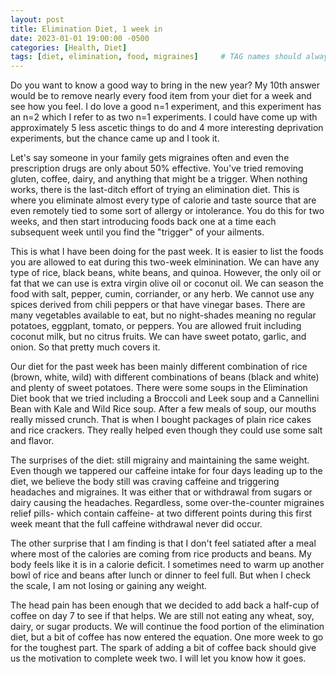 ```yaml
---
layout: post
title: Elimination Diet, 1 week in
date: 2023-01-01 19:00:00 -0500
categories: [Health, Diet]
tags: [diet, elimination, food, migraines]     # TAG names should always be lowercase
---
```



Do you want to know a good way to bring in the new year? My 10th answer would be to remove nearly every food item from your diet for a week and see how you feel. I do love a good n=1 experiment, and this experiment has an n=2 which I refer to as two n=1 experiments. I could have come up with approximately 5 less ascetic things to do and 4 more interesting deprivation experiments, but the chance came up and I took it.

Let's say someone in your family gets migraines often and even the prescription drugs are only about 50% effective. You've tried removing gluten, coffee, dairy, and anything that might be a trigger. When nothing works, there is the last-ditch effort of trying an elimination diet. This is where you eliminate almost every type of calorie and taste source that are even remotely tied to some sort of allergy or intolerance. You do this for two weeks, and then start introducing foods back one at a time each subsequent week until you find the "trigger" of your ailments. 

This is what I have been doing for the past week. It is easier to list the foods you are allowed to eat during this two-week elminination. We can have any type of rice, black beans, white beans, and quinoa. However, the only oil or fat that we can use is extra virgin olive oil or coconut oil. We can season the food with salt, pepper, cumin, corriander, or any herb. We cannot use any spices derived from chili peppers or that have vinegar bases. There are many vegetables available to eat, but no night-shades meaning no regular potatoes, eggplant, tomato, or peppers. You are allowed fruit including coconut milk, but no citrus fruits. We can have sweet potato, garlic, and onion. So that pretty much covers it.

Our diet for the past week has been mainly different combination of rice (brown, white, wild) with different combinations of beans (black and white) and plenty of sweet potatoes. There were some soups in the Elimination Diet book that we tried including a Broccoli and Leek soup and a Cannellini Bean with Kale and Wild Rice soup. After a few meals of soup, our mouths really missed crunch. That is when I bought packages of plain rice cakes and rice crackers. They really helped even though they could use some salt and flavor.

The surprises of the diet: still migrainy and maintaining the same weight. Even though we tappered our caffeine intake for four days leading up to the diet, we believe the body still was craving caffeine and triggering headaches and migraines. It was either that or withdrawal from sugars or dairy causing the headaches. Regardless, some over-the-counter migraines relief pills- which contain caffeine- at two different points during this first week meant that the full caffeine withdrawal never did occur.

The other surprise that I am finding is that I don't feel satiated after a meal where most of the calories are coming from rice products and beans. My body feels like it is in a calorie deficit. I sometimes need to warm up another bowl of rice and beans after lunch or dinner to feel full. But when I check the scale, I am not losing or gaining any weight. 

The head pain has been enough that we decided to add back a half-cup of coffee on day 7 to see if that helps. We are still not eating any wheat, soy, dairy, or sugar products. We will continue the food portion of the elimination diet, but a bit of coffee has now entered the equation. One more week to go for the toughest part. The spark of adding a bit of coffee back should give us the motivation to complete week two. I will let you know how it goes.
